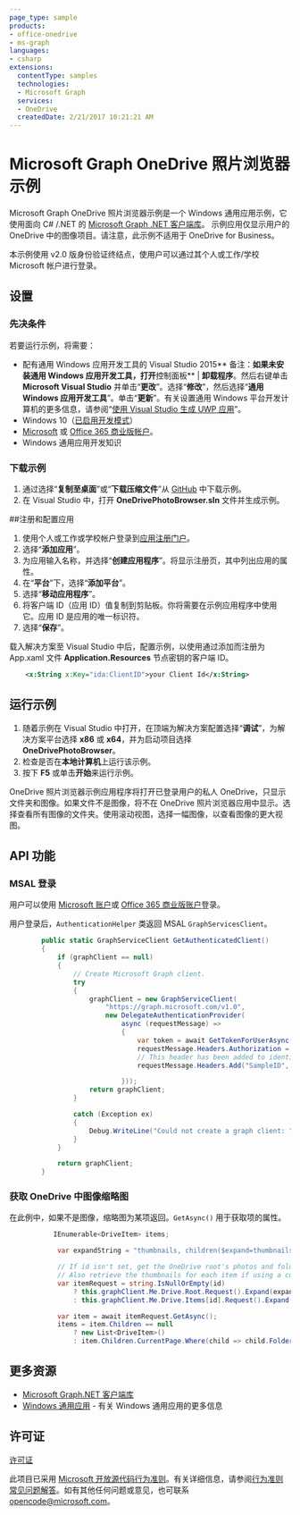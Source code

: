 ```yaml
---
page_type: sample
products:
- office-onedrive
- ms-graph
languages:
- csharp
extensions:
  contentType: samples
  technologies:
  - Microsoft Graph
  services:
  - OneDrive
  createdDate: 2/21/2017 10:21:21 AM
---
```

# Microsoft Graph OneDrive 照片浏览器示例

Microsoft Graph OneDrive 照片浏览器示例是一个 Windows 通用应用示例，它使用面向 C# /.NET 的 [Microsoft Graph .NET 客户端库](https://github.com/microsoftgraph/msgraph-sdk-dotnet)。
示例应用仅显示用户的OneDrive 中的图像项目。请注意，此示例不适用于 OneDrive for Business。

本示例使用 v2.0 版身份验证终结点，使用户可以通过其个人或工作/学校 Microsoft 帐户进行登录。


## 设置

### 先决条件

若要运行示例，将需要： 

* 配有通用 Windows 应用开发工具的 Visual Studio 2015** 备注：**如果未安装通用 Windows 应用开发工具，打开**控制面板** | **卸载程序**。然后右键单击 **Microsoft Visual Studio** 并单击“**更改**”。选择“**修改**”，然后选择“**通用 Windows 应用开发工具**”。单击“**更新**”。有关设置通用 Windows 平台开发计算机的更多信息，请参阅“[使用 Visual Studio 生成 UWP 应用](https://msdn.microsoft.com/en-us/library/windows/apps/dn609832.aspx)”。
* Windows 10（[已启用开发模式](https://msdn.microsoft.com/library/windows/apps/xaml/dn706236.aspx)）
* [Microsoft](www.outlook.com) 或 [Office 365 商业版帐户](https://msdn.microsoft.com/en-us/office/office365/howto/setup-development-environment#bk_Office365Account)。
* Windows 通用应用开发知识

### 下载示例

1. 通过选择“**复制至桌面**”或“**下载压缩文件**”从 [GitHub](https://github.com/OneDrive/graph-sample-photobrowser-uwp) 中下载示例。 
2. 在 Visual Studio 中，打开 **OneDrivePhotoBrowser.sln** 文件并生成示例。

\##注册和配置应用

1. 使用个人或工作或学校帐户登录到[应用注册门户](https://apps.dev.microsoft.com/)。  
2. 选择“**添加应用**”。  
3. 为应用输入名称，并选择“**创建应用程序**”。将显示注册页，其中列出应用的属性。  
4. 在“**平台**”下，选择“**添加平台**”。  
5. 选择“**移动应用程序**”。  
6. 将客户端 ID（应用 ID）值复制到剪贴板。你将需要在示例应用程序中使用它。应用 ID 是应用的唯一标识符。   
7. 选择“**保存**”。  

载入解决方案至 Visual Studio 中后，配置示例，以使用通过添加而注册为 App.xaml 文件 **Application.Resources** 节点密钥的客户端 ID。

```xml
    <x:String x:Key="ida:ClientID">your Client Id</x:String>
```

## 运行示例

1. 随着示例在 Visual Studio 中打开，在顶端为解决方案配置选择“**调试**”，为解决方案平台选择 **x86** 或 **x64**，并为启动项目选择 **OneDrivePhotoBrowser**。 
2. 检查是否在**本地计算机**上运行该示例。
3. 按下 **F5** 或单击**开始**来运行示例。

OneDrive 照片浏览器示例应用程序将打开已登录用户的私人 OneDrive，只显示文件夹和图像。如果文件不是图像，将不在 OneDrive 照片浏览器应用中显示。选择查看所有图像的文件夹。使用滚动视图，选择一幅图像，以查看图像的更大视图。


## API 功能

### MSAL 登录

用户可以使用 [Microsoft 账户](www.outlook.com)或 [Office 365 商业版账户](https://msdn.microsoft.com/en-us/office/office365/howto/setup-development-environment#bk_Office365Account)登录。

用户登录后，`AuthenticationHelper` 类返回 MSAL `GraphServicesClient`。

```csharp
        public static GraphServiceClient GetAuthenticatedClient()
        {
            if (graphClient == null)
            {
                // Create Microsoft Graph client.
                try
                {
                    graphClient = new GraphServiceClient(
                        "https://graph.microsoft.com/v1.0",
                        new DelegateAuthenticationProvider(
                            async (requestMessage) =>
                            {
                                var token = await GetTokenForUserAsync();
                                requestMessage.Headers.Authorization = new AuthenticationHeaderValue("bearer", token);
                                // This header has been added to identify our sample in the Microsoft Graph service.  If extracting this code for your project please remove.
                                requestMessage.Headers.Add("SampleID", "uwp-csharp-photobrowser-sample");

                            }));
                    return graphClient;
                }

                catch (Exception ex)
                {
                    Debug.WriteLine("Could not create a graph client: " + ex.Message);
                }
            }

            return graphClient;
        }
```

### 获取 OneDrive 中图像缩略图

在此例中，如果不是图像，缩略图为某项返回。`GetAsync()` 用于获取项的属性。

```csharp
           IEnumerable<DriveItem> items;

            var expandString = "thumbnails, children($expand=thumbnails)";

            // If id isn't set, get the OneDrive root's photos and folders. Otherwise, get those for the specified item ID.
            // Also retrieve the thumbnails for each item if using a consumer client.
            var itemRequest = string.IsNullOrEmpty(id)
                ? this.graphClient.Me.Drive.Root.Request().Expand(expandString)
                : this.graphClient.Me.Drive.Items[id].Request().Expand(expandString);

            var item = await itemRequest.GetAsync();
            items = item.Children == null
                ? new List<DriveItem>()
                : item.Children.CurrentPage.Where(child => child.Folder != null || child.Image != null);
```

## 更多资源

* [Microsoft Graph.NET 客户端库](https://github.com/microsoftgraph/msgraph-sdk-dotnet)
* [Windows 通用应用](https://msdn.microsoft.com/en-us/library/windows/apps/dn726767.aspx) \- 有关 Windows 通用应用的更多信息

## 许可证

[许可证](LICENSE.txt)

此项目已采用 [Microsoft 开放源代码行为准则](https://opensource.microsoft.com/codeofconduct/)。有关详细信息，请参阅[行为准则常见问题解答](https://opensource.microsoft.com/codeofconduct/faq/)。如有其他任何问题或意见，也可联系 [opencode@microsoft.com](mailto:opencode@microsoft.com)。
